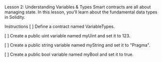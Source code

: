 Lesson 2: Understanding Variables & Types
Smart contracts are all about managing state. In this lesson, you'll learn about the fundamental data types in Solidity.

Instructions
[ ] Define a contract named VariableTypes.

[ ] Create a public uint variable named myUint and set it to 123.

[ ] Create a public string variable named myString and set it to "Pragma".

[ ] Create a public bool variable named myBool and set it to true.